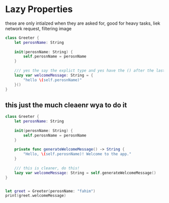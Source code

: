 
# Lazy Properties

these are only intialzed when they are asked for, good for heavy tasks, liek network request, filtering image

```swift
class Greeter {
    let perosnName: String
    
    init(perosnName: String) {
        self.perosnName = perosnName
    }
    
    /// yes the say the explict type and yes have the () after the last }
    lazy var welcomeMessage: String = {
        "hello \(self.perosnName)"
    }()
}
```

                                                    
## this just the much cleaenr wya to do it


```swift
class Greeter {
    let perosnName: String
    
    init(perosnName: String) {
        self.perosnName = perosnName
    }
    
    private func generateWelcomeMessage() -> String {
        "Hello, \(self.perosnName)! Welcome to the app."
    }
    
    /// this is cleaner, do this!
    lazy var welcomeMessage: String = self.generateWelcomeMessage()
}


let greet = Greeter(perosnName: "fahim")
print(greet.welcomeMessage)


